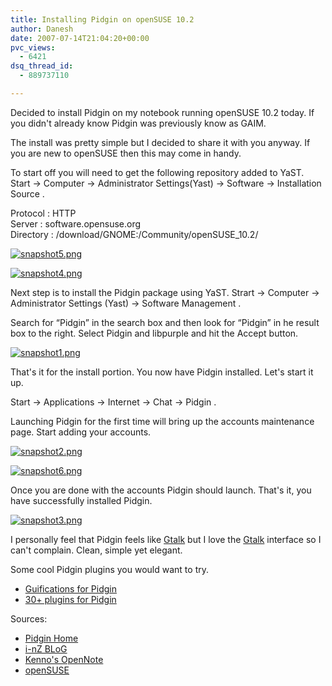 ```yaml
---
title: Installing Pidgin on openSUSE 10.2
author: Danesh
date: 2007-07-14T21:04:20+00:00
pvc_views:
  - 6421
dsq_thread_id:
  - 889737110

---
```

Decided to install Pidgin on my notebook running openSUSE 10.2 today. If you didn't already know Pidgin was previously know as GAIM.

The install was pretty simple but I decided to share it with you anyway. If you are new to openSUSE then this may come in handy.

To start off you will need to get the following repository added to YaST. Start -> Computer -> Administrator Settings(Yast) -> Software -> Installation Source .

Protocol : HTTP  
Server : software.opensuse.org  
Directory : /download/GNOME:/Community/openSUSE_10.2/[][1]

[![snapshot5.png][2]][3][][1]

[![snapshot4.png][4]][5]

<!--more-->Next step is to install the Pidgin package using YaST. Strart -> Computer -> Administrator Settings (Yast) -> Software Management .

Search for &#8220;Pidgin&#8221; in the search box and then look for &#8220;Pidgin&#8221; in he result box to the right. Select Pidgin and libpurple and hit the Accept button.

[![snapshot1.png][6]][7]

That's it for the install portion. You now have Pidgin installed. Let's start it up.

Start -> Applications -> Internet -> Chat -> Pidgin .

Launching Pidgin for the first time will bring up the accounts maintenance page. Start adding your accounts.

[![snapshot2.png][8]][9]

[![snapshot6.png][10]][11]

Once you are done with the accounts Pidgin should launch. That's it, you have successfully installed Pidgin.

[![snapshot3.png][12]][1]

I personally feel that Pidgin feels like [Gtalk][13] but I love the [Gtalk][13] interface so I can't complain. Clean, simple yet elegant.

Some cool Pidgin plugins you would want to try.

  * [Guifications for Pidgin][14] 
  * [30+ plugins for Pidgin][15]

Sources:

  * [Pidgin Home][16]
  * [i-nZ BLoG][17]
  * [Kenno's OpenNote][18]
  * [openSUSE][19]

 [1]: /wp-content/uploads/2007/07/snapshot3.png "snapshot3.png"
 [2]: /wp-content/uploads/2007/07/snapshot5.thumbnail.png
 [3]: /wp-content/uploads/2007/07/snapshot5.png "snapshot5.png"
 [4]: /wp-content/uploads/2007/07/snapshot4.thumbnail.png
 [5]: /wp-content/uploads/2007/07/snapshot4.png "snapshot4.png"
 [6]: /wp-content/uploads/2007/07/snapshot1.thumbnail.png
 [7]: /wp-content/uploads/2007/07/snapshot1.png "snapshot1.png"
 [8]: /wp-content/uploads/2007/07/snapshot2.thumbnail.png
 [9]: /wp-content/uploads/2007/07/snapshot2.png "snapshot2.png"
 [10]: /wp-content/uploads/2007/07/snapshot6.thumbnail.png
 [11]: /wp-content/uploads/2007/07/snapshot6.png "snapshot6.png"
 [12]: /wp-content/uploads/2007/07/snapshot3.thumbnail.png
 [13]: http://www.google.com/talk/
 [14]: http://plugins.guifications.org/trac/wiki/Guifications
 [15]: http://plugins.guifications.org/trac/wiki/PluginPack
 [16]: http://pidgin.im/pidgin/home/
 [17]: http://i-nz.net/2007/05/06/pidgin-plugins-opensuse-rpms/
 [18]: http://kenno.wordpress.com/2007/06/10/installing-pidgin-on-opensuse-102/
 [19]: http://www.opensuse.org/